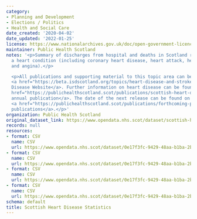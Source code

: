 ```yaml
---
category:
- Planning and Development
- Elections / Politics
- Health and Social Care
date_created: '2020-04-02'
date_updated: '2022-01-25'
license: https://www.nationalarchives.gov.uk/doc/open-government-licence/version/3/
maintainer: Public Health Scotland
notes: '<p>Summary of discharges from hospital and deaths in Scotland resulting from
  a heart condition (including coronary heart disease, heart attack, heart failure
  and angina).</p>

  <p>All publications and supporting material to this topic area can be found on the
  <a href="https://beta.isdscotland.org/topics/heart-disease-and-stroke/">PHS Heart
  Disease Website</a>. Further information on heart disease can be found in the <a
  href="https://publichealthscotland.scot/publications/scottish-heart-disease-statistics/">recent
  annual publication</a>. The date of the next release can be found on our list of
  <a href="https://publichealthscotland.scot/publications/forthcoming-publications/">forthcoming
  publications</a>.</p>'
organization: Public Health Scotland
original_dataset_link: https://www.opendata.nhs.scot/dataset/scottish-heart-disease-statistics
records: null
resources:
- format: CSV
  name: CSV
  url: https://www.opendata.nhs.scot/dataset/0e17f3fc-9429-48aa-b1ba-2b7e55688253/resource/748e2065-b447-4b75-99bd-f17f26f3eaef/download/hd_activitybyhbr.csv
- format: CSV
  name: CSV
  url: https://www.opendata.nhs.scot/dataset/0e17f3fc-9429-48aa-b1ba-2b7e55688253/resource/5379a655-d677-46cf-814d-bc0574ac59e4/download/hd_activitybyca.csv
- format: CSV
  name: CSV
  url: https://www.opendata.nhs.scot/dataset/0e17f3fc-9429-48aa-b1ba-2b7e55688253/resource/dc0512a8-eb49-43b9-84f1-17ef95365d57/download/hd_mortalitybyhbr.csv
- format: CSV
  name: CSV
  url: https://www.opendata.nhs.scot/dataset/0e17f3fc-9429-48aa-b1ba-2b7e55688253/resource/fc7b42f1-4de6-48dd-b640-613fb0aa427d/download/hd_mortalitybyca.csv
schema: default
title: Scottish Heart Disease Statistics
---
```

